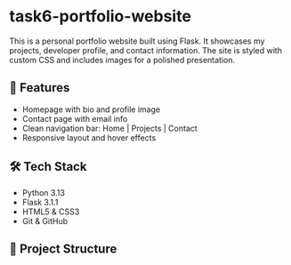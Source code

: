 # task6-portfolio-website


This is a personal portfolio website built using Flask. It showcases my projects, developer profile, and contact information. The site is styled with custom CSS and includes images for a polished presentation.

## 🚀 Features

- Homepage with bio and profile image
- Contact page with email info
- Clean navigation bar: Home | Projects | Contact
- Responsive layout and hover effects

## 🛠️ Tech Stack

- Python 3.13
- Flask 3.1.1
- HTML5 & CSS3
- Git & GitHub

## 📁 Project Structure


